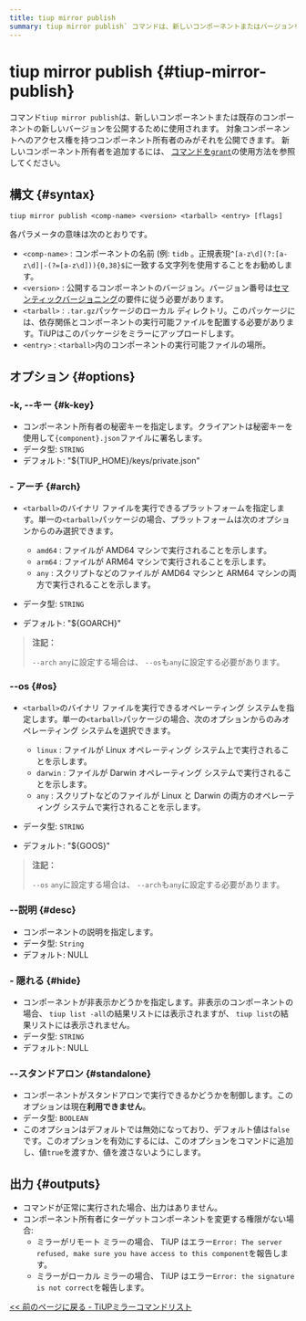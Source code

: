 ```yaml
---
title: tiup mirror publish
summary: tiup mirror publish` コマンドは、新しいコンポーネントまたはバージョンを公開するために使用されます。アクセス権を持つコンポーネント所有者のみが公開できます。
---
```


# tiup mirror publish {#tiup-mirror-publish}

コマンド`tiup mirror publish`は、新しいコンポーネントまたは既存のコンポーネントの新しいバージョンを公開するために使用されます。 対象コンポーネントへのアクセス権を持つコンポーネント所有者のみがそれを公開できます。 新しいコンポーネント所有者を追加するには、 [コマンドを`grant`](/tiup/tiup-command-mirror-grant.md)の使用方法を参照してください。

## 構文 {#syntax}

```shell
tiup mirror publish <comp-name> <version> <tarball> <entry> [flags]
```

各パラメータの意味は次のとおりです。

-   `<comp-name>` : コンポーネントの名前 (例: `tidb` 。正規表現`^[a-z\d](?:[a-z\d]|-(?=[a-z\d])){0,38}$`に一致する文字列を使用することをお勧めします。
-   `<version>` : 公開するコンポーネントのバージョン。バージョン番号は[セマンティックバージョニング](https://semver.org/)の要件に従う必要があります。
-   `<tarball>` : `.tar.gz`パッケージのローカル ディレクトリ。このパッケージには、依存関係とコンポーネントの実行可能ファイルを配置する必要があります。TiUPはこのパッケージをミラーにアップロードします。
-   `<entry>` : `<tarball>`内のコンポーネントの実行可能ファイルの場所。

## オプション {#options}

### -k, --キー {#k-key}

-   コンポーネント所有者の秘密キーを指定します。クライアントは秘密キーを使用して`{component}.json`ファイルに署名します。
-   データ型: `STRING`
-   デフォルト: &quot;${TIUP_HOME}/keys/private.json&quot;

### - アーチ {#arch}

-   `<tarball>`のバイナリ ファイルを実行できるプラットフォームを指定します。単一の`<tarball>`パッケージの場合、プラットフォームは次のオプションからのみ選択できます。

    -   `amd64` : ファイルが AMD64 マシンで実行されることを示します。
    -   `arm64` : ファイルが ARM64 マシンで実行されることを示します。
    -   `any` : スクリプトなどのファイルが AMD64 マシンと ARM64 マシンの両方で実行されることを示します。

-   データ型: `STRING`

-   デフォルト: &quot;${GOARCH}&quot;

> **注記：**
>
> `--arch` `any`に設定する場合は、 `--os`も`any`に設定する必要があります。

### --os {#os}

-   `<tarball>`のバイナリ ファイルを実行できるオペレーティング システムを指定します。単一の`<tarball>`パッケージの場合、次のオプションからのみオペレーティング システムを選択できます。

    -   `linux` : ファイルが Linux オペレーティング システム上で実行されることを示します。
    -   `darwin` : ファイルが Darwin オペレーティング システムで実行されることを示します。
    -   `any` : スクリプトなどのファイルが Linux と Darwin の両方のオペレーティング システムで実行されることを示します。

-   データ型: `STRING`

-   デフォルト: &quot;${GOOS}&quot;

> **注記：**
>
> `--os` `any`に設定する場合は、 `--arch`も`any`に設定する必要があります。

### --説明 {#desc}

-   コンポーネントの説明を指定します。
-   データ型: `String`
-   デフォルト: NULL

### - 隠れる {#hide}

-   コンポーネントが非表示かどうかを指定します。非表示のコンポーネントの場合、 `tiup list -all`の結果リストには表示されますが、 `tiup list`の結果リストには表示されません。
-   データ型: `STRING`
-   デフォルト: NULL

### --スタンドアロン {#standalone}

-   コンポーネントがスタンドアロンで実行できるかどうかを制御します。このオプションは現在**利用できません**。
-   データ型: `BOOLEAN`
-   このオプションはデフォルトでは無効になっており、デフォルト値は`false`です。このオプションを有効にするには、このオプションをコマンドに追加し、値`true`を渡すか、値を渡さないようにします。

## 出力 {#outputs}

-   コマンドが正常に実行された場合、出力はありません。
-   コンポーネント所有者にターゲットコンポーネントを変更する権限がない場合:
    -   ミラーがリモート ミラーの場合、 TiUP はエラー`Error: The server refused, make sure you have access to this component`を報告します。
    -   ミラーがローカル ミラーの場合、 TiUP はエラー`Error: the signature is not correct`を報告します。

[&lt;&lt; 前のページに戻る - TiUPミラーコマンドリスト](/tiup/tiup-command-mirror.md#command-list)
